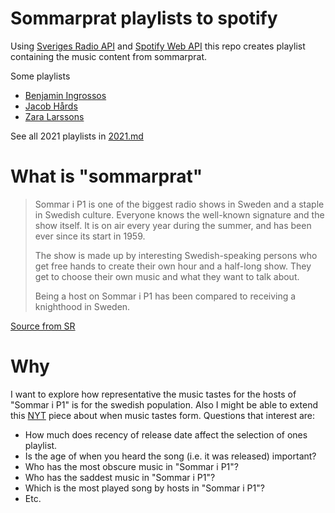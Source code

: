 # Sommarprat playlists to spotify

Using [Sveriges Radio API](https://api.sr.se/api/documentation/v2/index.html) and [Spotify Web API](https://developer.spotify.com/documentation/web-api/reference/#/) this repo creates playlist containing the music content from sommarprat.

Some playlists

- [Benjamin Ingrossos](https://open.spotify.com/playlist/2tIOemGQhjU05rtilA6IoE)
- [Jacob Hårds](https://open.spotify.com/playlist/3v0bdk1e5ENYjzFig3QIRK)
- [Zara Larssons](https://open.spotify.com/playlist/5hnQfbOSNnqRE5rxZhTahd)

See all 2021 playlists in [2021.md](2021.md)

# What is "sommarprat"

> Sommar i P1 is one of the biggest radio shows in Sweden and a staple in Swedish culture. Everyone knows the well-known signature and the show itself. It is on air every year during the summer, and has been ever since its start in 1959.
>
> The show is made up by interesting Swedish-speaking persons who get free hands to create their own hour and a half-long show. They get to choose their own music and what they want to talk about.
>
> Being a host on Sommar i P1 has been compared to receiving a knighthood in Sweden.

[Source from SR](https://sverigesradio.se/artikel/in-english-what-is-sommar-i-p1)

# Why

I want to explore how representative the music tastes for the hosts of "Sommar i P1" is for the swedish population. Also I might be able to extend this [NYT](https://www.nytimes.com/2018/02/10/opinion/sunday/favorite-songs.html) piece about when music tastes form. Questions that interest are:

- How much does recency of release date affect the selection of ones playlist.
- Is the age of when you heard the song (i.e. it was released) important?
- Who has the most obscure music in "Sommar i P1"?
- Who has the saddest music in "Sommar i P1"?
- Which is the most played song by hosts in "Sommar i P1"?
- Etc.

